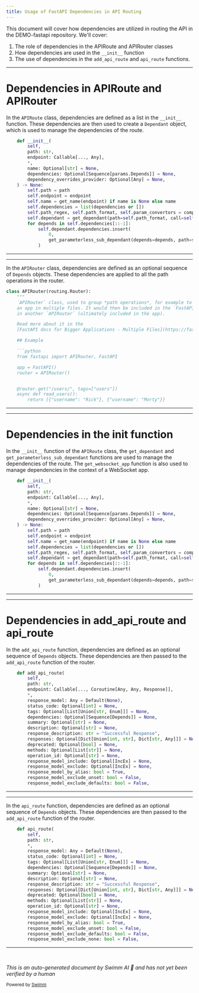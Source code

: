 ```yaml
---
title: Usage of FastAPI Dependencies in API Routing
---
```

This document will cover how dependencies are utilized in routing the API in the DEMO-fastapi repository. We'll cover:

1. The role of dependencies in the APIRoute and APIRouter classes
2. How dependencies are used in the `__init__` function
3. The use of dependencies in the `add_api_route` and `api_route` functions.

<SwmSnippet path="/fastapi/routing.py" line="354">

---

# Dependencies in APIRoute and APIRouter

In the `APIRoute` class, dependencies are defined as a list in the `__init__` function. These dependencies are then used to create a `Dependant` object, which is used to manage the dependencies of the route.

```python
    def __init__(
        self,
        path: str,
        endpoint: Callable[..., Any],
        *,
        name: Optional[str] = None,
        dependencies: Optional[Sequence[params.Depends]] = None,
        dependency_overrides_provider: Optional[Any] = None,
    ) -> None:
        self.path = path
        self.endpoint = endpoint
        self.name = get_name(endpoint) if name is None else name
        self.dependencies = list(dependencies or [])
        self.path_regex, self.path_format, self.param_convertors = compile_path(path)
        self.dependant = get_dependant(path=self.path_format, call=self.endpoint)
        for depends in self.dependencies[::-1]:
            self.dependant.dependencies.insert(
                0,
                get_parameterless_sub_dependant(depends=depends, path=self.path_format),
            )

```

---

</SwmSnippet>

<SwmSnippet path="/fastapi/routing.py" line="545">

---

In the `APIRouter` class, dependencies are defined as an optional sequence of `Depends` objects. These dependencies are applied to all the path operations in the router.

````python
class APIRouter(routing.Router):
    """
    `APIRouter` class, used to group *path operations*, for example to structure
    an app in multiple files. It would then be included in the `FastAPI` app, or
    in another `APIRouter` (ultimately included in the app).

    Read more about it in the
    [FastAPI docs for Bigger Applications - Multiple Files](https://fastapi.tiangolo.com/tutorial/bigger-applications/).

    ## Example

    ```python
    from fastapi import APIRouter, FastAPI

    app = FastAPI()
    router = APIRouter()


    @router.get("/users/", tags=["users"])
    async def read_users():
        return [{"username": "Rick"}, {"username": "Morty"}]
````

---

</SwmSnippet>

<SwmSnippet path="/fastapi/routing.py" line="354">

---

# Dependencies in the **init** function

In the `__init__` function of the `APIRoute` class, the `get_dependant` and `get_parameterless_sub_dependant` functions are used to manage the dependencies of the route. The `get_websocket_app` function is also used to manage dependencies in the context of a WebSocket app.

```python
    def __init__(
        self,
        path: str,
        endpoint: Callable[..., Any],
        *,
        name: Optional[str] = None,
        dependencies: Optional[Sequence[params.Depends]] = None,
        dependency_overrides_provider: Optional[Any] = None,
    ) -> None:
        self.path = path
        self.endpoint = endpoint
        self.name = get_name(endpoint) if name is None else name
        self.dependencies = list(dependencies or [])
        self.path_regex, self.path_format, self.param_convertors = compile_path(path)
        self.dependant = get_dependant(path=self.path_format, call=self.endpoint)
        for depends in self.dependencies[::-1]:
            self.dependant.dependencies.insert(
                0,
                get_parameterless_sub_dependant(depends=depends, path=self.path_format),
            )

```

---

</SwmSnippet>

<SwmSnippet path="/fastapi/applications.py" line="1056">

---

# Dependencies in add_api_route and api_route

In the `add_api_route` function, dependencies are defined as an optional sequence of `Depends` objects. These dependencies are then passed to the `add_api_route` function of the router.

```python
    def add_api_route(
        self,
        path: str,
        endpoint: Callable[..., Coroutine[Any, Any, Response]],
        *,
        response_model: Any = Default(None),
        status_code: Optional[int] = None,
        tags: Optional[List[Union[str, Enum]]] = None,
        dependencies: Optional[Sequence[Depends]] = None,
        summary: Optional[str] = None,
        description: Optional[str] = None,
        response_description: str = "Successful Response",
        responses: Optional[Dict[Union[int, str], Dict[str, Any]]] = None,
        deprecated: Optional[bool] = None,
        methods: Optional[List[str]] = None,
        operation_id: Optional[str] = None,
        response_model_include: Optional[IncEx] = None,
        response_model_exclude: Optional[IncEx] = None,
        response_model_by_alias: bool = True,
        response_model_exclude_unset: bool = False,
        response_model_exclude_defaults: bool = False,
```

---

</SwmSnippet>

<SwmSnippet path="/fastapi/applications.py" line="1115">

---

In the `api_route` function, dependencies are defined as an optional sequence of `Depends` objects. These dependencies are then passed to the `add_api_route` function of the router.

```python
    def api_route(
        self,
        path: str,
        *,
        response_model: Any = Default(None),
        status_code: Optional[int] = None,
        tags: Optional[List[Union[str, Enum]]] = None,
        dependencies: Optional[Sequence[Depends]] = None,
        summary: Optional[str] = None,
        description: Optional[str] = None,
        response_description: str = "Successful Response",
        responses: Optional[Dict[Union[int, str], Dict[str, Any]]] = None,
        deprecated: Optional[bool] = None,
        methods: Optional[List[str]] = None,
        operation_id: Optional[str] = None,
        response_model_include: Optional[IncEx] = None,
        response_model_exclude: Optional[IncEx] = None,
        response_model_by_alias: bool = True,
        response_model_exclude_unset: bool = False,
        response_model_exclude_defaults: bool = False,
        response_model_exclude_none: bool = False,
```

---

</SwmSnippet>

&nbsp;

*This is an auto-generated document by Swimm AI 🌊 and has not yet been verified by a human*

<SwmMeta version="3.0.0" repo-id="Z2l0aHViJTNBJTNBREVNTy1mYXN0YXBpJTNBJTNBZ2lsYWRuYXZvdA==" repo-name="DEMO-fastapi" doc-type="follow-up"><sup>Powered by [Swimm](/)</sup></SwmMeta>
